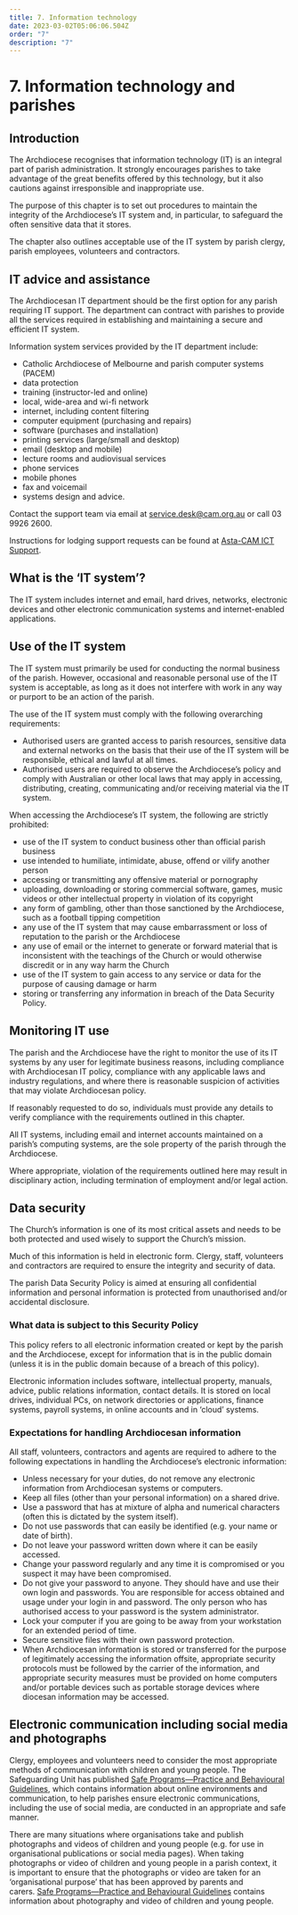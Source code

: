 ```yaml
---
title: 7. Information technology
date: 2023-03-02T05:06:06.504Z
order: "7"
description: "7"
---
```

# 7. Information technology and parishes

## Introduction

The Archdiocese recognises that information technology (IT) is an integral part of parish administration. It strongly encourages parishes to take advantage of the great benefits offered by this technology, but it also cautions against irresponsible and inappropriate use.

The purpose of this chapter is to set out procedures to maintain the integrity of the Archdiocese’s IT system and, in particular, to safeguard the often sensitive data that it stores. 

The chapter also outlines acceptable use of the IT system by parish clergy, parish employees, volunteers and contractors.

## IT advice and assistance

The Archdiocesan IT department should be the first option for any parish requiring IT support. The department can contract with parishes to provide all the services required in establishing and maintaining a secure and efficient IT system.

Information system services provided by the IT department include:

* Catholic Archdiocese of Melbourne and parish computer systems (PACEM)
* data protection
* training (instructor-led and online)
* local, wide-area and wi-fi network
* internet, including content filtering
* computer equipment (purchasing and repairs)
* software (purchases and installation)
* printing services (large/small and desktop)
* email (desktop and mobile)
* lecture rooms and audiovisual services
* phone services
* mobile phones
* fax and voicemail
* systems design and advice.

Contact the support team via email at [service.desk@cam.org.au](mailto:service.desk@cam.org.au) or call 03 9926 2600.

Instructions for lodging support requests can be found at [Asta-CAM ICT Support](https://camorgau.sharepoint.com/sites/PAH-IT/Shared%20Documents/Forms/AllItems.aspx?id=%2Fsites%2FPAH%2DIT%2FShared%20Documents%2FAsta%2DCAM%20ICT%20Support%2Epdf&parent=%2Fsites%2FPAH%2DIT%2FShared%20Documents).

## What is the ‘IT system’?

The IT system includes internet and email, hard drives, networks, electronic devices and other electronic communication systems and internet-enabled applications.

## Use of the IT system

The IT system must primarily be used for conducting the normal business of the parish. However, occasional and reasonable personal use of the IT system is acceptable, as long as it does not interfere with work in any way or purport to be an action of the parish.

The use of the IT system must comply with the following overarching requirements:

* Authorised users are granted access to parish resources, sensitive data and external networks on the basis that their use of the IT system will be responsible, ethical and lawful at all times.
* Authorised users are required to observe the Archdiocese’s policy and comply with Australian or other local laws that may apply in accessing, distributing, creating, communicating and/or receiving material via the IT system.

When accessing the Archdiocese’s IT system, the following are strictly prohibited:

* use of the IT system to conduct business other than official parish business
* use intended to humiliate, intimidate, abuse, offend or vilify another person
* accessing or transmitting any offensive material or pornography
* uploading, downloading or storing commercial software, games, music videos or other intellectual property in violation of its copyright
* any form of gambling, other than those sanctioned by the Archdiocese, such as a football tipping competition
* any use of the IT system that may cause embarrassment or loss of reputation to the parish or the Archdiocese
* any use of email or the internet to generate or forward material that is inconsistent with the teachings of the Church or would otherwise discredit or in any way harm the Church
* use of the IT system to gain access to any service or data for the purpose of causing damage or harm
* storing or transferring any information in breach of the Data Security Policy.

## Monitoring IT use

The parish and the Archdiocese have the right to monitor the use of its IT systems by any user for legitimate business reasons, including compliance with Archdiocesan IT policy, compliance with any applicable laws and industry regulations, and where there is reasonable suspicion of activities that may violate Archdiocesan policy.

If reasonably requested to do so, individuals must provide any details to verify compliance with the requirements outlined in this chapter.

All IT systems, including email and internet accounts maintained on a parish’s computing systems, are the sole property of the parish through the Archdiocese.

Where appropriate, violation of the requirements outlined here may result in disciplinary action, including termination of employment and/or legal action.

## Data security

The Church’s information is one of its most critical assets and needs to be both protected and used wisely to support the Church’s mission.

Much of this information is held in electronic form. Clergy, staff, volunteers and contractors are required to ensure the integrity and security of data.

The parish Data Security Policy is aimed at ensuring all confidential information and personal information is protected from unauthorised and/or accidental disclosure.

### What data is subject to this Security Policy

This policy refers to all electronic information created or kept by the parish and the Archdiocese, except for information that is in the public domain (unless it is in the public domain because of a breach of this policy).

Electronic information includes software, intellectual property, manuals, advice, public relations information, contact details. It is stored on local drives, individual PCs, on network directories or applications, finance systems, payroll systems, in online accounts and in ‘cloud’ systems.

### Expectations for handling Archdiocesan information

All staff, volunteers, contractors and agents are required to adhere to the following expectations in handling the Archdiocese’s electronic information:

* Unless necessary for your duties, do not remove any electronic information from Archdiocesan systems or computers.
* Keep all files (other than your personal information) on a shared drive.
* Use a password that has at mixture of alpha and numerical characters (often this is dictated by the system itself).
* Do not use passwords that can easily be identified (e.g. your name or date of birth).
* Do not leave your password written down where it can be easily accessed.
* Change your password regularly and any time it is compromised or you suspect it may have been compromised.
* Do not give your password to anyone. They should have and use their own login and passwords. You are responsible for access obtained and usage under your login in and password. The only person who has authorised access to your password is the system administrator.
* Lock your computer if you are going to be away from your workstation for an extended period of time.
* Secure sensitive files with their own password protection.
* When Archdiocesan information is stored or transferred for the purpose of legitimately accessing the information offsite, appropriate security protocols must be followed by the carrier of the information, and appropriate security measures must be provided on home computers and/or portable devices such as portable storage devices where diocesan information may be accessed.

## Electronic communication including social media and photographs 

Clergy, employees and volunteers need to consider the most appropriate methods of communication with children and young people. The Safeguarding Unit has published [Safe Programs—Practice and Behavioural Guidelines](https://camorgau.sharepoint.com/sites/PAH-Safeguarding/Shared%20Documents/Forms/AllItems.aspx?ga=1&id=%2Fsites%2FPAH%2DSafeguarding%2FShared%20Documents%2FSelf%20Assessment%20Tool%20%26%20Capability%20Areas%201%2D4%2FSAT%204%20Systems%2C%20policies%20and%20procedures%2FSafe%20Programs%20%2D%20Practice%20and%20Behavioural%20Guidelines%20v2%2E0%2Epdf&parent=%2Fsites%2FPAH%2DSafeguarding%2FShared%20Documents%2FSelf%20Assessment%20Tool%20%26%20Capability%20Areas%201%2D4%2FSAT%204%20Systems%2C%20policies%20and%20procedures), which contains information about online environments and communication, to help parishes ensure electronic communications, including the use of social media, are conducted in an appropriate and safe manner.   

There are many situations where organisations take and publish photographs and videos of children and young people (e.g. for use in organisational publications or social media pages). When taking photographs or video of children and young people in a parish context, it is important to ensure that the photographs or video are taken for an ‘organisational purpose’ that has been approved by parents and carers. [Safe Programs—Practice and Behavioural Guidelines](https://camorgau.sharepoint.com/sites/PAH-Safeguarding/Shared%20Documents/Forms/AllItems.aspx?ga=1&id=%2Fsites%2FPAH%2DSafeguarding%2FShared%20Documents%2FSelf%20Assessment%20Tool%20%26%20Capability%20Areas%201%2D4%2FSAT%204%20Systems%2C%20policies%20and%20procedures%2FSafe%20Programs%20%2D%20Practice%20and%20Behavioural%20Guidelines%20v2%2E0%2Epdf&parent=%2Fsites%2FPAH%2DSafeguarding%2FShared%20Documents%2FSelf%20Assessment%20Tool%20%26%20Capability%20Areas%201%2D4%2FSAT%204%20Systems%2C%20policies%20and%20procedures) contains information about photography and video of children and young people.